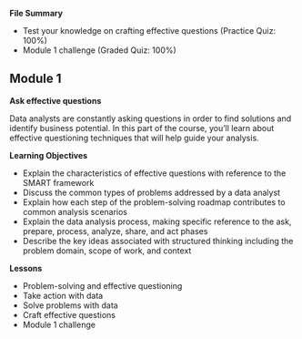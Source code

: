 **File Summary**
- Test your knowledge on crafting effective questions (Practice Quiz: 100%)
- Module 1 challenge (Graded Quiz: 100%)

## Module 1
**Ask effective questions**

Data analysts are constantly asking questions in order to find solutions and identify business potential. In this part of the course, you’ll learn about effective questioning techniques that will help guide your analysis.
  
**Learning Objectives**
- Explain the characteristics of effective questions with reference to the SMART framework
- Discuss the common types of problems addressed by a data analyst
- Explain how each step of the problem-solving roadmap contributes to common analysis scenarios
- Explain the data analysis process, making specific reference to the ask, prepare, process, analyze, share, and act phases
- Describe the key ideas associated with structured thinking including the problem domain, scope of work, and context

**Lessons**
- Problem-solving and effective questioning
- Take action with data
- Solve problems with data
- Craft effective questions
- Module 1 challenge
